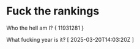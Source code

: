 # Fuck the rankings

Who the hell am I?
{ 11931281 }

What fucking year is it?
[ 2025-03-20T14:03:20Z ]
